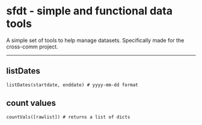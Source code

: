 # sfdt - simple and functional data tools

A simple set of tools to help manage datasets. Specifically made for the cross-comm project.

---

## listDates

    listDates(startdate, enddate) # yyyy-mm-dd format

## count values

    countVals([rawlist]) # returns a list of dicts
